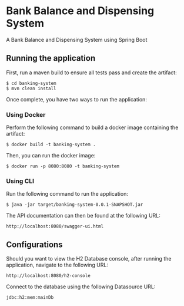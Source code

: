 # Bank Balance and Dispensing System
A Bank Balance and Dispensing System using Spring Boot

## Running the application

First, run a maven build to ensure all tests pass and create the artifact:

```
$ cd banking-system
$ mvn clean install
```

Once complete, you have two ways to run the application:

### Using Docker

Perform the following command to build a docker image containing the artifact: 

```
$ docker build -t banking-system .
```

Then, you can run the docker image:

```
$ docker run -p 8080:8080 -t banking-system
```

### Using CLI

Run the following command to run the application:

```
$ java -jar target/banking-system-0.0.1-SNAPSHOT.jar
```

The API documentation can then be found at the following URL:


`http://localhost:8080/swagger-ui.html`

## Configurations

Should you want to view the H2 Database console, after running the application, navigate to the
following URL:

`http://localhost:8080/h2-console`

Connect to the database using the following Datasource URL:

`jdbc:h2:mem:mainDb`

